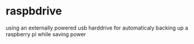 raspbdrive
==========

using an externally powered usb harddrive for automaticaly backing up a raspberry pi while saving power
